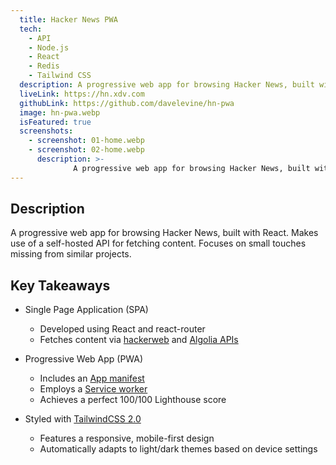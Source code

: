 ```yaml
---
  title: Hacker News PWA
  tech:
    - API
    - Node.js
    - React
    - Redis
    - Tailwind CSS
  description: A progressive web app for browsing Hacker News, built with React. Makes use of a self-hosted API for fetching content. Focuses on small touches missing from similar projects.
  liveLink: https://hn.xdv.com
  githubLink: https://github.com/davelevine/hn-pwa
  image: hn-pwa.webp
  isFeatured: true
  screenshots:
    - screenshot: 01-home.webp
    - screenshot: 02-home.webp
      description: >-
              A progressive web app for browsing Hacker News, built with React. Makes use of a self-hosted API for fetching content. Focuses on small touches missing from similar projects.
---
```


## Description

A progressive web app for browsing Hacker News, built with React. Makes use of a self-hosted API for fetching content. Focuses on small touches missing from similar projects.

## Key Takeaways

- Single Page Application (SPA)
  - Developed using React and react-router
  - Fetches content via [hackerweb] and [Algolia APIs]
- Progressive Web App (PWA)
  - Includes an [App manifest]
  - Employs a [Service worker]
  - Achieves a perfect 100/100 Lighthouse score
- Styled with [TailwindCSS 2.0]
  - Features a responsive, mobile-first design
  - Automatically adapts to light/dark themes based on device settings

  [hackerweb]: https://github.com/davelevine/node-hnapi
  [Algolia APIs]: https://www.algolia.com/doc/rest-api/search/
  [App manifest]: https://developer.mozilla.org/en-US/docs/Web/Manifest
  [Service worker]: https://developer.mozilla.org/en-US/docs/Web/API/Service_Worker_API
  [TailwindCSS 2.0]: https://tailwindcss.com/
